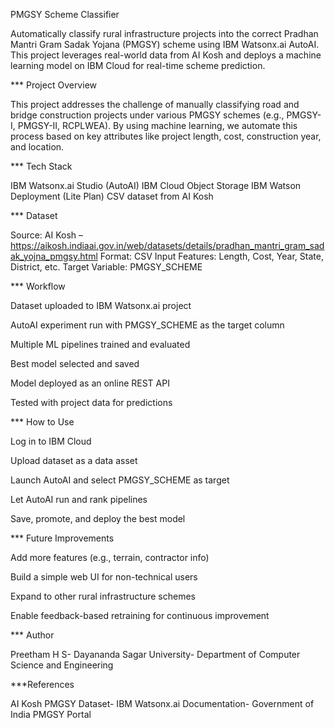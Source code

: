 PMGSY Scheme Classifier

Automatically classify rural infrastructure projects into the correct Pradhan Mantri Gram Sadak Yojana (PMGSY) scheme using IBM Watsonx.ai AutoAI. This project leverages real-world data from AI Kosh and deploys a machine learning model on IBM Cloud for real-time scheme prediction.

 *** Project Overview

This project addresses the challenge of manually classifying road and bridge construction projects under various PMGSY schemes (e.g., PMGSY-I, PMGSY-II, RCPLWEA). By using machine learning, we automate this process based on key attributes like project length, cost, construction year, and location.

*** Tech Stack

IBM Watsonx.ai Studio (AutoAI)
IBM Cloud Object Storage
IBM Watson Deployment (Lite Plan)
CSV dataset from AI Kosh

*** Dataset

Source: AI Kosh – https://aikosh.indiaai.gov.in/web/datasets/details/pradhan_mantri_gram_sadak_yojna_pmgsy.html
Format: CSV
Input Features: Length, Cost, Year, State, District, etc.
Target Variable: PMGSY_SCHEME

*** Workflow

Dataset uploaded to IBM Watsonx.ai project

AutoAI experiment run with PMGSY_SCHEME as the target column

Multiple ML pipelines trained and evaluated

Best model selected and saved

Model deployed as an online REST API

Tested with project data for predictions


*** How to Use


Log in to IBM Cloud

Upload dataset as a data asset

Launch AutoAI and select PMGSY_SCHEME as target

Let AutoAI run and rank pipelines

Save, promote, and deploy the best model



*** Future Improvements

Add more features (e.g., terrain, contractor info)

Build a simple web UI for non-technical users

Expand to other rural infrastructure schemes

Enable feedback-based retraining for continuous improvement


*** Author

Preetham H S-
Dayananda Sagar University-
Department of Computer Science and Engineering

 ***References

AI Kosh PMGSY Dataset-
IBM Watsonx.ai Documentation-
Government of India PMGSY Portal
